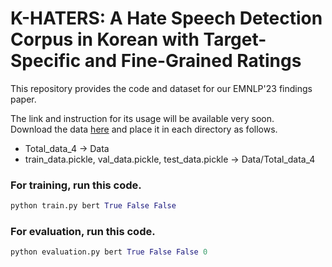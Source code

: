 # K-HATERS: A Hate Speech Detection Corpus in Korean with Target-Specific and Fine-Grained Ratings

This repository provides the code and dataset for our EMNLP'23 findings paper.

The link and instruction for its usage will be available very soon.
<br>
Download the data [here](https://huggingface.co/datasets/humane-lab/K-HATERS/tree/main/transformed) and place it in each directory as follows.<br>
- Total_data_4 -> Data
- train_data.pickle, val_data.pickle, test_data.pickle -> Data/Total_data_4<br>

### For training, run this code.
```python
python train.py bert True False False
```
### For evaluation, run this code.
```python
python evaluation.py bert True False False 0
```
